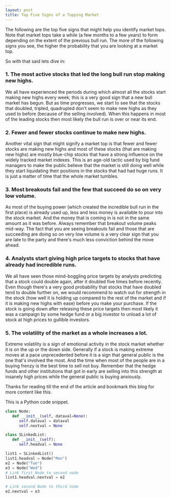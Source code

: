 ```yaml
---
layout: post
title: Top Five Signs of a Topping Market
---
```

The following are the top five signs that might help you identify market tops. Note that market tops take a while (a few months to a few years) to form depending on the extent of the previous bull run. The more of the following signs you see, the higher the probability that you are looking at a market top.

So with that said lets dive in:

### 1. The most active stocks that led the long bull run stop making new highs.

We all have experienced the periods during which almost all the stocks start making new highs every week; this is a very good sign that a new bull market has begun. But as time progresses, we start to see that the stocks that doubled, tripled, quadrupled don't seem to make new highs as they used to before (because of the selling involved). When this happens in most of the leading stocks then most likely the bull run is over or near its end.

### 2. Fewer and fewer stocks continue to make new highs.

Another vital sign that might signify a market top is that fewer and fewer stocks are making new highs and most of these stocks (that are making new highs) are mostly blue-chip stocks that have a strong influence on the widely tracked market indexes. This is an age-old tactic used by big fund managers to make the public believe that the market is still doing well while they start liquidating their positions in the stocks that had had huge runs. It is just a matter of time that the whole market tumbles.

### 3. Most breakouts fail and the few that succeed do so on very low volume.

As most of the buying power (which created the incredible bull run in the first place) is already used up, less and less money is available to pour into the stock market. And the money that is coming in is not in the same amount as it was before. Always remember that breakout volume peaks mid-way. The fact that you are seeing breakouts fail and those that are succeeding are doing so on very low volume is a very clear sign that you are late to the party and there's much less conviction behind the move ahead.

### 4. Analysts start giving high price targets to stocks that have already had incredible runs.

We all have seen those mind-boggling price targets by analysts predicting that a stock could double again, after it doubled five times before recently. Even though there's a very good probability that stocks that have doubled tend to double further on, we would recommend to watch out for strength in the stock (how well it is holding up compared to the rest of the market and if it is making new highs with ease) before you make your purchase. If the stock is going down after releasing these price targets then most likely it was a campaign by some hedge fund or a big investor to unload a lot of stock at high prices to gullible investors.

### 5. The volatility of the market as a whole increases a lot.

Extreme volatility is a sign of emotional activity in the stock market whether it is on the up or the down side. Generally if a stock is making extreme moves at a pace unprecedented before it is a sign that general public is the one that's involved the most. And the time when most of the people are in a buying frenzy is the best time to sell not buy. Remember that the hedge funds and other institutions that got in early are selling into this strength at insanely high prices while the general public is buying anxiously.


Thanks for reading till the end of the article and bookmark this blog for more content like this.

This is a Python code snippet.

```python
class Node:
   def __init__(self, dataval=None):
      self.dataval = dataval
      self.nextval = None

class SLinkedList:
   def __init__(self):
      self.headval = None

list1 = SLinkedList()
list1.headval = Node("Mon")
e2 = Node("Tue")
e3 = Node("Wed")
# Link first Node to second node
list1.headval.nextval = e2

# Link second Node to third node
e2.nextval = e3
```
